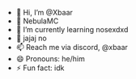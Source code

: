 - 👋 Hi, I’m @Xbaar
- 👀 NebulaMC
- 🌱 I’m currently learning nosexdxd
- 💞️ jajaj no
- 📫 Reach me via discord, @xbaar
- 😄 Pronouns: he/him
- ⚡ Fun fact: idk

<!---
Xbaar/Xbaar is a ✨ special ✨ repository because its `README.md` (this file) appears on your GitHub profile.
You can click the Preview link to take a look at your changes.
--->

